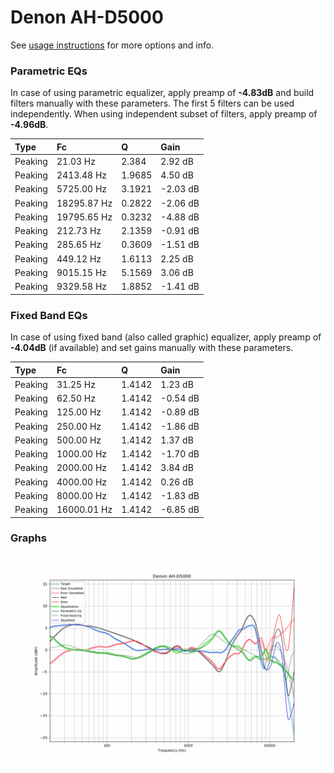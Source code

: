 # Denon AH-D5000
See [usage instructions](https://github.com/jaakkopasanen/AutoEq#usage) for more options and info.

### Parametric EQs
In case of using parametric equalizer, apply preamp of **-4.83dB** and build filters manually
with these parameters. The first 5 filters can be used independently.
When using independent subset of filters, apply preamp of **-4.96dB**.

| Type    | Fc          |      Q | Gain     |
|:--------|:------------|:-------|:---------|
| Peaking | 21.03 Hz    | 2.384  | 2.92 dB  |
| Peaking | 2413.48 Hz  | 1.9685 | 4.50 dB  |
| Peaking | 5725.00 Hz  | 3.1921 | -2.03 dB |
| Peaking | 18295.87 Hz | 0.2822 | -2.06 dB |
| Peaking | 19795.65 Hz | 0.3232 | -4.88 dB |
| Peaking | 212.73 Hz   | 2.1359 | -0.91 dB |
| Peaking | 285.65 Hz   | 0.3609 | -1.51 dB |
| Peaking | 449.12 Hz   | 1.6113 | 2.25 dB  |
| Peaking | 9015.15 Hz  | 5.1569 | 3.06 dB  |
| Peaking | 9329.58 Hz  | 1.8852 | -1.41 dB |

### Fixed Band EQs
In case of using fixed band (also called graphic) equalizer, apply preamp of **-4.04dB**
(if available) and set gains manually with these parameters.

| Type    | Fc          |      Q | Gain     |
|:--------|:------------|:-------|:---------|
| Peaking | 31.25 Hz    | 1.4142 | 1.23 dB  |
| Peaking | 62.50 Hz    | 1.4142 | -0.54 dB |
| Peaking | 125.00 Hz   | 1.4142 | -0.89 dB |
| Peaking | 250.00 Hz   | 1.4142 | -1.86 dB |
| Peaking | 500.00 Hz   | 1.4142 | 1.37 dB  |
| Peaking | 1000.00 Hz  | 1.4142 | -1.70 dB |
| Peaking | 2000.00 Hz  | 1.4142 | 3.84 dB  |
| Peaking | 4000.00 Hz  | 1.4142 | 0.26 dB  |
| Peaking | 8000.00 Hz  | 1.4142 | -1.83 dB |
| Peaking | 16000.01 Hz | 1.4142 | -6.85 dB |

### Graphs
![](./Denon%20AH-D5000.png)
